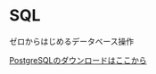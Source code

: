 # SQL
ゼロからはじめるデータベース操作

[PostgreSQLのダウンロードはここから](https://www.enterprisedb.com/downloads/postgres-postgresql-downloads#windows)